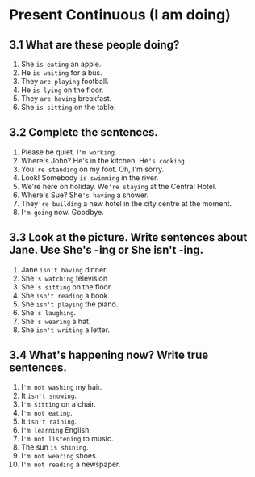 # Present Continuous (I am doing)
## 3.1 What are these people doing?
1. She `is eating` an apple.
2. He `is waiting` for a bus.
3. They `are playing` football.
4. He `is lying` on the floor.
5. They `are having` breakfast.
6. She `is sitting` on the table.
## 3.2 Complete the sentences.
1. Please be quiet. I`'m working`.
2. Where's John? He's in the kitchen. He`'s cooking`.
3. You`'re standing` on my foot. Oh, I'm sorry.
4. Look! Somebody `is swimming` in the river.
5. We're here on holiday. We`'re staying` at the Central Hotel.
6. Where's Sue? She`'s having` a shower.
7. They`'re building` a new hotel in the city centre at the moment.
8. I`'m going` now. Goodbye.
## 3.3 Look at the picture. Write sentences about Jane. Use She's -ing or She isn't -ing.
1. Jane `isn't having` dinner.
2. She`'s watching` television
3. She`'s sitting` on the floor.
4. She `isn't reading` a book.
5. She `isn't playing` the piano.
6. She`'s laughing`.
7. She`'s wearing` a hat.
8. She `isn't writing` a letter.
## 3.4 What's happening now? Write true sentences.
1. I`'m not washing` my hair.
2. It `isn't snowing`.
3. I`'m sitting` on a chair.
4. I`'m not eating`.
5. It `isn't raining`.
6. I`'m learning` English.
7. I`'m not listening` to music.
8. The sun `is shining`.
9. I`'m not wearing` shoes.
10. I`'m not reading` a newspaper.
